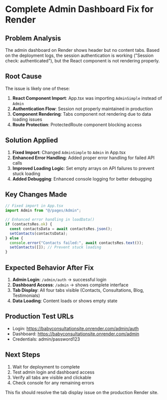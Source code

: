 # Complete Admin Dashboard Fix for Render

## Problem Analysis
The admin dashboard on Render shows header but no content tabs. Based on the deployment logs, the session authentication is working ("Session check: authenticated"), but the React component is not rendering properly.

## Root Cause
The issue is likely one of these:
1. **React Component Import**: App.tsx was importing `AdminSimple` instead of `Admin`
2. **Authentication Flow**: Session not properly maintained in production 
3. **Component Rendering**: Tabs component not rendering due to data loading issues
4. **Route Protection**: ProtectedRoute component blocking access

## Solution Applied
1. **Fixed Import**: Changed `AdminSimple` to `Admin` in App.tsx
2. **Enhanced Error Handling**: Added proper error handling for failed API calls
3. **Improved Loading Logic**: Set empty arrays on API failures to prevent stuck loading
4. **Added Debugging**: Enhanced console logging for better debugging

## Key Changes Made
```javascript
// Fixed import in App.tsx
import Admin from "@/pages/Admin";

// Enhanced error handling in loadData()
if (contactsRes.ok) {
  const contactsData = await contactsRes.json();
  setContacts(contactsData);
} else {
  console.error("Contacts failed:", await contactsRes.text());
  setContacts([]); // Prevent stuck loading
}
```

## Expected Behavior After Fix
1. **Admin Login**: `/admin/auth` → successful login
2. **Dashboard Access**: `/admin` → shows complete interface
3. **Tab Display**: All four tabs visible (Contacts, Consultations, Blog, Testimonials)
4. **Data Loading**: Content loads or shows empty state

## Production Test URLs
- Login: https://babyconsultationsite.onrender.com/admin/auth
- Dashboard: https://babyconsultationsite.onrender.com/admin
- Credentials: admin/password123

## Next Steps
1. Wait for deployment to complete
2. Test admin login and dashboard access
3. Verify all tabs are visible and clickable
4. Check console for any remaining errors

This fix should resolve the tab display issue on the production Render site.